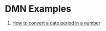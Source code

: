 DMN Examples
=======================

1. [How to convert a date period in a number](src/main/resources/com/examples/date-decision.dmn)